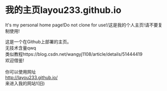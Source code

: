 ﻿# 我的主页layou233.github.io
It's my personal home page!Do not clone for use!/这是我的个人主页!请不要复制使用!

这是一个在Github上部署的主页。<Br/>
无技术含量qwq<Br/>
类似教程https://blog.csdn.net/wangyj1108/article/details/51444419<Br/>
欢迎借鉴!<Br/>
<Br/>
你可以使用网址<Br/>http://layou233.github.io/<Br/>来进入我的网站!(旧)<Br/>
